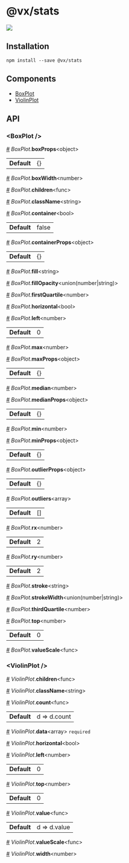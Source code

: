 # @vx/stats

<a title="@vx/stats npm downloads" href="https://www.npmjs.com/package/@vx/stats">
  <img src="https://img.shields.io/npm/dm/@vx/stats.svg?style=flat-square" />
</a>


## Installation

```
npm install --save @vx/stats
```


## Components



  - [BoxPlot](#boxplot-)
  - [ViolinPlot](#violinplot-)

## API



### &lt;BoxPlot /&gt;


<a name="BoxPlot__boxProps" href="#BoxPlot__boxProps">#</a> *BoxPlot*.**boxProps**&lt;object&gt;  <table><tr><td><strong>Default</strong></td><td>{}</td></td></table>

<a name="BoxPlot__boxWidth" href="#BoxPlot__boxWidth">#</a> *BoxPlot*.**boxWidth**&lt;number&gt;  

<a name="BoxPlot__children" href="#BoxPlot__children">#</a> *BoxPlot*.**children**&lt;func&gt;  

<a name="BoxPlot__className" href="#BoxPlot__className">#</a> *BoxPlot*.**className**&lt;string&gt;  

<a name="BoxPlot__container" href="#BoxPlot__container">#</a> *BoxPlot*.**container**&lt;bool&gt;  <table><tr><td><strong>Default</strong></td><td>false</td></td></table>

<a name="BoxPlot__containerProps" href="#BoxPlot__containerProps">#</a> *BoxPlot*.**containerProps**&lt;object&gt;  <table><tr><td><strong>Default</strong></td><td>{}</td></td></table>

<a name="BoxPlot__fill" href="#BoxPlot__fill">#</a> *BoxPlot*.**fill**&lt;string&gt;  

<a name="BoxPlot__fillOpacity" href="#BoxPlot__fillOpacity">#</a> *BoxPlot*.**fillOpacity**&lt;union(number|string)&gt;  

<a name="BoxPlot__firstQuartile" href="#BoxPlot__firstQuartile">#</a> *BoxPlot*.**firstQuartile**&lt;number&gt;  

<a name="BoxPlot__horizontal" href="#BoxPlot__horizontal">#</a> *BoxPlot*.**horizontal**&lt;bool&gt;  

<a name="BoxPlot__left" href="#BoxPlot__left">#</a> *BoxPlot*.**left**&lt;number&gt;  <table><tr><td><strong>Default</strong></td><td>0</td></td></table>

<a name="BoxPlot__max" href="#BoxPlot__max">#</a> *BoxPlot*.**max**&lt;number&gt;  

<a name="BoxPlot__maxProps" href="#BoxPlot__maxProps">#</a> *BoxPlot*.**maxProps**&lt;object&gt;  <table><tr><td><strong>Default</strong></td><td>{}</td></td></table>

<a name="BoxPlot__median" href="#BoxPlot__median">#</a> *BoxPlot*.**median**&lt;number&gt;  

<a name="BoxPlot__medianProps" href="#BoxPlot__medianProps">#</a> *BoxPlot*.**medianProps**&lt;object&gt;  <table><tr><td><strong>Default</strong></td><td>{}</td></td></table>

<a name="BoxPlot__min" href="#BoxPlot__min">#</a> *BoxPlot*.**min**&lt;number&gt;  

<a name="BoxPlot__minProps" href="#BoxPlot__minProps">#</a> *BoxPlot*.**minProps**&lt;object&gt;  <table><tr><td><strong>Default</strong></td><td>{}</td></td></table>

<a name="BoxPlot__outlierProps" href="#BoxPlot__outlierProps">#</a> *BoxPlot*.**outlierProps**&lt;object&gt;  <table><tr><td><strong>Default</strong></td><td>{}</td></td></table>

<a name="BoxPlot__outliers" href="#BoxPlot__outliers">#</a> *BoxPlot*.**outliers**&lt;array&gt;  <table><tr><td><strong>Default</strong></td><td>[]</td></td></table>

<a name="BoxPlot__rx" href="#BoxPlot__rx">#</a> *BoxPlot*.**rx**&lt;number&gt;  <table><tr><td><strong>Default</strong></td><td>2</td></td></table>

<a name="BoxPlot__ry" href="#BoxPlot__ry">#</a> *BoxPlot*.**ry**&lt;number&gt;  <table><tr><td><strong>Default</strong></td><td>2</td></td></table>

<a name="BoxPlot__stroke" href="#BoxPlot__stroke">#</a> *BoxPlot*.**stroke**&lt;string&gt;  

<a name="BoxPlot__strokeWidth" href="#BoxPlot__strokeWidth">#</a> *BoxPlot*.**strokeWidth**&lt;union(number|string)&gt;  

<a name="BoxPlot__thirdQuartile" href="#BoxPlot__thirdQuartile">#</a> *BoxPlot*.**thirdQuartile**&lt;number&gt;  

<a name="BoxPlot__top" href="#BoxPlot__top">#</a> *BoxPlot*.**top**&lt;number&gt;  <table><tr><td><strong>Default</strong></td><td>0</td></td></table>

<a name="BoxPlot__valueScale" href="#BoxPlot__valueScale">#</a> *BoxPlot*.**valueScale**&lt;func&gt;  

### &lt;ViolinPlot /&gt;


<a name="ViolinPlot__children" href="#ViolinPlot__children">#</a> *ViolinPlot*.**children**&lt;func&gt;  

<a name="ViolinPlot__className" href="#ViolinPlot__className">#</a> *ViolinPlot*.**className**&lt;string&gt;  

<a name="ViolinPlot__count" href="#ViolinPlot__count">#</a> *ViolinPlot*.**count**&lt;func&gt;  <table><tr><td><strong>Default</strong></td><td>d => d.count</td></td></table>

<a name="ViolinPlot__data" href="#ViolinPlot__data">#</a> *ViolinPlot*.**data**&lt;array&gt; `required` 

<a name="ViolinPlot__horizontal" href="#ViolinPlot__horizontal">#</a> *ViolinPlot*.**horizontal**&lt;bool&gt;  

<a name="ViolinPlot__left" href="#ViolinPlot__left">#</a> *ViolinPlot*.**left**&lt;number&gt;  <table><tr><td><strong>Default</strong></td><td>0</td></td></table>

<a name="ViolinPlot__top" href="#ViolinPlot__top">#</a> *ViolinPlot*.**top**&lt;number&gt;  <table><tr><td><strong>Default</strong></td><td>0</td></td></table>

<a name="ViolinPlot__value" href="#ViolinPlot__value">#</a> *ViolinPlot*.**value**&lt;func&gt;  <table><tr><td><strong>Default</strong></td><td>d => d.value</td></td></table>

<a name="ViolinPlot__valueScale" href="#ViolinPlot__valueScale">#</a> *ViolinPlot*.**valueScale**&lt;func&gt;  

<a name="ViolinPlot__width" href="#ViolinPlot__width">#</a> *ViolinPlot*.**width**&lt;number&gt;  
